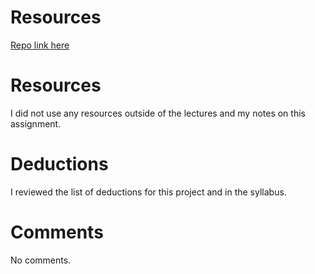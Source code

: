 # Resources
[Repo link here](https://github.com/lorruche/hw_jquery_gibbons_lori/branches)

# Resources
I did not use any resources outside of the lectures and my notes on this
assignment.

# Deductions
I reviewed the list of deductions for this project and in the syllabus.

# Comments
No comments.
